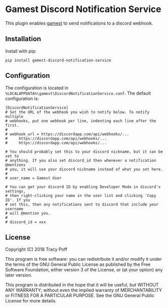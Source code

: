 # Gamest Discord Notification Service

This plugin enables [gamest](https://github.com/sopoforic/gamest) to send
notifications to a discord webhook.

## Installation

Install with pip:

```
pip install gamest-discord-notification-service
```

## Configuration

The configuration is located in
`%LOCALAPPDATA%\gamest\DiscordNotificationService.conf`. The default
configuration is:

```
[DiscordNotificationService]
# Set the URL of the webhook you wish to notify below. To notify multiple
# webhooks, put one webhook per line, indenting each line after the first.
#
# webhook_url = https://discordapp.com/api/webhooks/...
#     https://discordapp.com/api/webhooks/...
#     https://discordapp.com/api/webhooks/...

# You should probably set this to your discord nickname, but it can be set to
# anything. If you also set discord_id then whenever a notification @mentions
# you, it will use your discord nickname instead of what you set here.
#
# user_name = Gamest User

# You can get your discord ID by enabling Developer Mode in discord's settings,
# then right-clicking your name in the user list and clicking 'Copy ID'. If you
# set this, then any notifications sent to discord that include your username
# will @mention you.
#
# discord_id = xxx
```

## License

Copyright (C) 2018  Tracy Poff

This program is free software: you can redistribute it and/or modify
it under the terms of the GNU General Public License as published by
the Free Software Foundation, either version 3 of the License, or
(at your option) any later version.

This program is distributed in the hope that it will be useful,
but WITHOUT ANY WARRANTY; without even the implied warranty of
MERCHANTABILITY or FITNESS FOR A PARTICULAR PURPOSE.  See the
GNU General Public License for more details.
